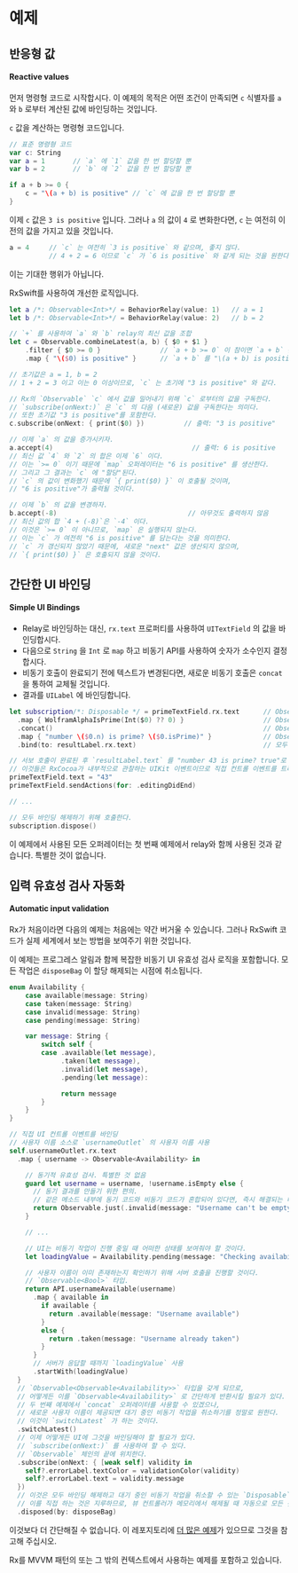 # 예제

## 반응형 값

#### Reactive values

먼저 명령형 코드로 시작합시다. 이 예제의 목적은 어떤 조건이 만족되면 `c` 식별자를 `a` 와 `b` 로부터 계산된 값에 바인딩하는 것입니다.

`c` 값을 계산하는 명령형 코드입니다.

```swift
// 표준 명령형 코드
var c: String
var a = 1       // `a` 에 `1` 값을 한 번 할당할 뿐
var b = 2       // `b` 에 `2` 값을 한 번 할당할 뿐

if a + b >= 0 {
    c = "\(a + b) is positive" // `c` 에 값을 한 번 할당할 뿐
}
```

이제 `c` 값은 `3 is positive` 입니다. 그러나 `a` 의 값이 `4` 로 변화한다면, `c` 는 여전히 이전의 값을 가지고 있을 것입니다.

```swift
a = 4     // `c` 는 여전히 `3 is positive` 와 같으며, 좋지 않다.
          // 4 + 2 = 6 이므로 `c` 가 `6 is positive` 와 같게 되는 것을 원한다.
```

이는 기대한 행위가 아닙니다.

RxSwift를 사용하여 개선한 로직입니다.

```swift
let a /*: Observable<Int>*/ = BehaviorRelay(value: 1)   // a = 1
let b /*: Observable<Int>*/ = BehaviorRelay(value: 2)   // b = 2

// `+` 를 사용하여 `a` 와 `b` relay의 최신 값을 조합
let c = Observable.combineLatest(a, b) { $0 + $1 }
	.filter { $0 >= 0 }               // `a + b >= 0` 이 참이면 `a + b` 는 map 오퍼레이터로 전달됨
	.map { "\($0) is positive" }      // `a + b` 를 "\(a + b) is positive" 로 매핑

// 초기값은 a = 1, b = 2
// 1 + 2 = 3 이고 이는 0 이상이므로, `c` 는 초기에 "3 is positive" 와 같다.

// Rx의 `Observable` `c` 에서 값을 밀어내기 위해 `c` 로부터의 값을 구독한다.
// `subscribe(onNext:)` 은 `c` 의 다음 (새로운) 값을 구독한다는 의미다.
// 또한 초기값 "3 is positive"를 포함한다.
c.subscribe(onNext: { print($0) })          // 출력: "3 is positive"

// 이제 `a` 의 값을 증가시키자.
a.accept(4)                                   // 출력: 6 is positive
// 최신 값 `4` 와 `2` 의 합은 이제 `6` 이다.
// 이는 `>= 0` 이기 때문에 `map` 오퍼레이터는 "6 is positive" 를 생산한다.
// 그리고 그 결과는 `c` 에 "할당"된다.
// `c` 의 값이 변화했기 때문에 `{ print($0) }` 이 호출될 것이며,
// "6 is positive"가 출력될 것이다.

// 이제 `b` 의 값을 변경하자.
b.accept(-8)                                 // 아무것도 출력하지 않음
// 최신 값의 합 `4 + (-8)`은 `-4` 이다.
// 이것은 `>= 0` 이 아니므로, `map` 은 실행되지 않는다.
// 이는 `c` 가 여전히 "6 is positive" 를 담는다는 것을 의미한다.
// `c` 가 갱신되지 않았기 때문에, 새로운 "next" 값은 생산되지 않으며,
// `{ print($0) }` 은 호출되지 않을 것이다.
```

## 간단한 UI 바인딩

#### Simple UI Bindings

- Relay로 바인딩하는 대신, `rx.text` 프로퍼티를 사용하여 `UITextField` 의 값을 바인딩합시다.
- 다음으로 `String` 을 `Int` 로 `map` 하고 비동기 API를 사용하여 숫자가 소수인지 결정합시다.
- 비동기 호출이 완료되기 전에 텍스트가 변경된다면, 새로운 비동기 호출은 `concat` 을 통하여 교체될 것입니다.
- 결과를 `UILabel` 에 바인딩합니다.

```swift
let subscription/*: Disposable */ = primeTextField.rx.text      // Observable<String> 타입
  .map { WolframAlphaIsPrime(Int($0) ?? 0) }                    // Observable<Observable<Prime>> 타입
  .concat()                                                     // Observable<Prime> 타입
  .map { "number \($0.n) is prime? \($0.isPrime)" }             // Observable<String> 타입
  .bind(to: resultLabel.rx.text)                                // 모두 바인딩 해제하기 위해 사용될 수 있는 Disposable 반환

// 서보 호출이 완료된 후 `resultLabel.text` 를 "number 43 is prime? true"로 설정할 것이다.
// 이것들은 RxCocoa가 내부적으로 관찰하는 UIKit 이벤트이므로 직접 컨트롤 이벤트를 트리거한다.
primeTextField.text = "43"
primeTextField.sendActions(for: .editingDidEnd)

// ...

// 모두 바인딩 해제하기 위해 호출한다.
subscription.dispose()
```

이 예제에서 사용된 모든 오퍼레이터는 첫 번째 예제에서 relay와 함께 사용된 것과 같습니다. 특별한 것이 없습니다.

## 입력 유효성 검사 자동화

#### Automatic input validation

Rx가 처음이라면 다음의 예제는 처음에는 약간 버거울 수 있습니다. 그러나 RxSwift 코드가 실제 세계에서 보는 방법을 보여주기 위한 것입니다.

이 예제는 프로그레스 알림과 함께 복잡한 비동기 UI 유효성 검사 로직을 포함합니다. 모든 작업은 `disposeBag` 이 할당 해제되는 시점에 취소됩니다.

```swift
enum Availability {
    case available(message: String)
    case taken(message: String)
    case invalid(message: String)
    case pending(message: String)

    var message: String {
        switch self {
        case .available(let message),
             .taken(let message),
             .invalid(let message),
             .pending(let message): 

             return message
        }
    }
}

// 직접 UI 컨트롤 이벤트를 바인딩
// 사용자 이름 소스로 `usernameOutlet` 의 사용자 이름 사용
self.usernameOutlet.rx.text
  .map { username -> Observable<Availability> in

    // 동기적 유효성 검사. 특별한 것 없음
    guard let username = username, !username.isEmpty else {
      // 동기 결과를 만들기 위한 편의.
      // 같은 메소드 내부에 동기 코드와 비동기 코드가 혼합되어 있다면, 즉시 해결되는 비동기 결과를 만들 것이다.
      return Observable.just(.invalid(message: "Username can't be empty."))
    }

    // ...

    // UI는 비동기 작업이 진행 중일 때 어떠한 상태를 보여줘야 할 것이다.
    let loadingValue = Availability.pending(message: "Checking availability ...")

    // 사용자 이름이 이미 존재하는지 확인하기 위해 서버 호출을 진행할 것이다.
    // `Observable<Bool>` 타입.
    return API.usernameAvailable(username)
      .map { available in
        if available {
          return .available(message: "Username available")
        }
        else {
          return .taken(message: "Username already taken")
        }
      }
      // 서버가 응답할 때까지 `loadingValue` 사용
      .startWith(loadingValue)
  }
  // `Observable<Observable<Availability>>` 타입을 갖게 되므로,
  // 어떻게든 이를 `Observable<Availability>` 로 간단하게 반환시킬 필요가 있다.
  // 두 번째 예제에서 `concat` 오퍼레이터를 사용할 수 있겠으나,
  // 새로운 사용자 이름이 제공되면 대기 중인 비동기 작업을 취소하기를 정말로 원한다.
  // 이것이 `switchLatest` 가 하는 것이다.
  .switchLatest()
  // 이제 어떻게든 UI에 그것을 바인딩해야 할 필요가 있다.
  // `subscribe(onNext:)` 를 사용하여 할 수 있다.
  // `Observable` 체인의 끝에 위치한다.
  .subscribe(onNext: { [weak self] validity in
    self?.errorLabel.textColor = validationColor(validity)
    self?.errorLabel.text = validity.message
  })
  // 이것은 모두 바인딩 해제하고 대기 중인 비동기 작업을 취소할 수 있는 `Disposable` 객체를 생산할 것이다.
  // 이를 직접 하는 것은 지루하므로, 뷰 컨트롤러가 메모리에서 해제될 때 자동으로 모든 것을 dispose하도록 하자.
  .disposed(by: disposeBag)
```
이것보다 더 간단해질 수 없습니다. 이 레포지토리에 [더 많은 예제](https://github.com/ReactiveX/RxSwift/blob/master/RxExample)가 있으므로 그것을 참고해 주십시오.

Rx를 MVVM 패턴의 또는 그 밖의 컨텍스트에서 사용하는 예제를 포함하고 있습니다.
